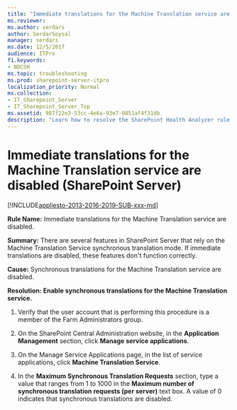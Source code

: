 ```yaml
---
title: "Immediate translations for the Machine Translation service are disabled (SharePoint Server)"
ms.reviewer: 
ms.author: serdars
author: SerdarSoysal
manager: serdars
ms.date: 12/5/2017
audience: ITPro
f1.keywords:
- NOCSH
ms.topic: troubleshooting
ms.prod: sharepoint-server-itpro
localization_priority: Normal
ms.collection:
- IT_Sharepoint_Server
- IT_Sharepoint_Server_Top
ms.assetid: 987f22e3-53cc-4e6a-93e7-0851af4f31db
description: "Learn how to resolve the SharePoint Health Analyzer rule:Immediate translations for the Machine Translation service are disabled, for SharePoint Server."
---
```


# Immediate translations for the Machine Translation service are disabled (SharePoint Server)

[!INCLUDE[appliesto-2013-2016-2019-SUB-xxx-md](../includes/appliesto-2013-2016-2019-SUB-xxx-md.md)]
  
 **Rule Name:** Immediate translations for the Machine Translation service are disabled. 
  
 **Summary:** There are several features in SharePoint Server that rely on the Machine Translation Service synchronous translation mode. If immediate translations are disabled, these features don't function correctly. 
  
 **Cause:** Synchronous translations for the Machine Translation service are disabled. 
  
 **Resolution: Enable synchronous translations for the Machine Translation service.**
  
1. Verify that the user account that is performing this procedure is a member of the Farm Administrators group.
    
2. On the SharePoint Central Administration website, in the **Application Management** section, click **Manage service applications**.
    
3. On the Manage Service Applications page, in the list of service applications, click **Machine Translation Service**.
    
4. In the **Maximum Synchronous Translation Requests** section, type a value that ranges from 1 to 1000 in the **Maximum number of synchronous translation requests (per server)** text box. A value of 0 indicates that synchronous translations are disabled. 
    

